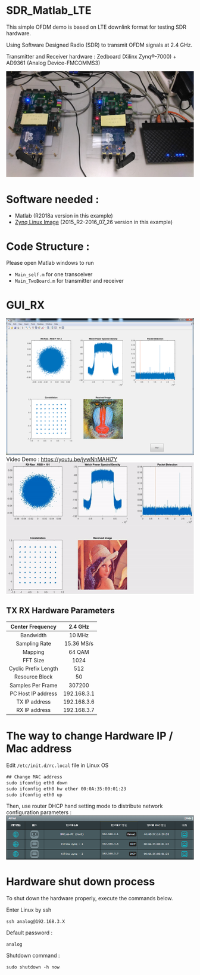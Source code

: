 # SDR_Matlab_LTE
This simple OFDM demo is based on LTE downlink format for testing SDR hardware.

Using Software Designed Radio (SDR) to transmit OFDM signals at 2.4 GHz.

Transmitter and Receiver hardware : Zedboard (Xilinx Zynq®-7000) + AD9361 (Analog Device-FMCOMMS3)

![Program GUI_RX](Readme_image/Hardware.jpg)

# Software needed :

* Matlab (R2018a version in this example)
* [Zynq Linux Image](https://wiki.analog.com/resources/tools-software/linux-software/zynq_images) (2015_R2-2016_07_26 version in this example)

# Code Structure :
Please open Matlab windows to run
* `Main_self.m` for one transceiver
* `Main_TwoBoard.m` for transmitter and receiver

# GUI_RX
![Program GUI_RX](Readme_image/GUI_RX.png)
Video Demo : https://youtu.be/jywNhMAHi7Y
![Program GUI gif](Readme_image/GUI_gif.gif)

## TX RX Hardware Parameters
| Center Frequency                 | 2.4 GHz                          |
|:--------------------------------:|:--------------------------------:|
| Bandwidth                        | 10 MHz                           |
| Sampling Rate                    | 15.36 MS/s                       |
| Mapping                          | 64 QAM                           |
| FFT Size                         | 1024                             |
| Cyclic Prefix Length             | 512                              |
| Resource Block                   | 50                               |
| Samples Per Frame                | 307200                           |
| PC Host IP address               | 192.168.3.1                      |
| TX IP address                    | 192.168.3.6                      |
| RX IP address                    | 192.168.3.7                      |

# The way to change Hardware IP / Mac address
Edit `/etc/init.d/rc.local` file in Linux OS
```
## Change MAC address
sudo ifconfig eth0 down
sudo ifconfig eth0 hw ether 00:0A:35:00:01:23
sudo ifconfig eth0 up
```
Then, use router DHCP hand setting mode to distribute network configuration parameters :
![Router setting](Readme_image/RouterSetting.png)

# Hardware shut down process
To shut down the hardware properly, execute the commands below.

Enter Linux by ssh
```
ssh analog@192.168.3.X
```
Default password :
```
analog
```
Shutdown command :
```
sudo shutdown -h now
```
